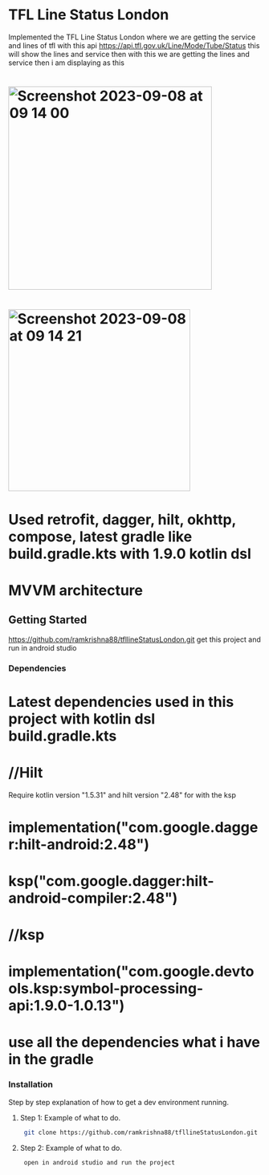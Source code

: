 # TFL Line Status London
 Implemented the TFL Line Status London where we are getting the service and lines of tfl with this api https://api.tfl.gov.uk/Line/Mode/Tube/Status this will show the lines and service
 then with this we are getting the lines and service then i am displaying as this 
# <img width="405" alt="Screenshot 2023-09-08 at 09 14 00" src="https://github.com/ramkrishna88/tfllineStatusLondon/assets/88400309/71457bd6-afcf-4541-a4bb-2a0b6f096437">
# <img width="362" alt="Screenshot 2023-09-08 at 09 14 21" src="https://github.com/ramkrishna88/tfllineStatusLondon/assets/88400309/6a4e3ffa-1d80-4c4b-b9ee-9e92a99a711f">
# Used retrofit, dagger, hilt, okhttp, compose, latest gradle like build.gradle.kts with 1.9.0 kotlin dsl
# MVVM architecture

## Getting Started
https://github.com/ramkrishna88/tfllineStatusLondon.git get this project and run in android studio

### Dependencies

#    Latest dependencies used in this project with kotlin dsl build.gradle.kts
#    //Hilt
Require kotlin version "1.5.31" and hilt version "2.48" for with the ksp
#    implementation("com.google.dagger:hilt-android:2.48")
#    ksp("com.google.dagger:hilt-android-compiler:2.48")
#    //ksp
#    implementation("com.google.devtools.ksp:symbol-processing-api:1.9.0-1.0.13")
#    use all the dependencies what i have in the gradle 

### Installation

Step by step explanation of how to get a dev environment running.

1. Step 1: Example of what to do.
   ```sh
    git clone https://github.com/ramkrishna88/tfllineStatusLondon.git 
   
2. Step 2: Example of what to do.
   ```sh
    open in android studio and run the project

